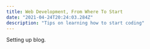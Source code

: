 ```yaml
---
title: Web Development, From Where To Start
date: "2021-04-24T20:24:03.284Z"
description: "Tips on learning how to start coding"
---
```


Setting up blog.